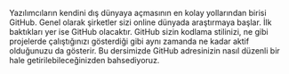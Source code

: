 Yazılımcıların kendini dış dünyaya açmasının en kolay yollarından birisi GitHub. Genel olarak şirketler sizi online dünyada araştırmaya başlar. İlk baktıkları yer ise GitHub olacaktır. GitHub sizin kodlama stilinizi, ne gibi projelerde çalıştığınızı gösterdiği gibi aynı zamanda ne kadar aktif olduğunuzu da gösterir. Bu dersimizde GitHub adresinizin nasıl düzenli bir hale getirilebileceğinizden bahsediyoruz.
